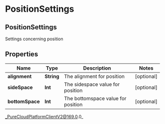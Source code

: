 # PositionSettings

## PositionSettings
Settings concerning position

## Properties

|Name | Type | Description | Notes|
|------------ | ------------- | ------------- | -------------|
| **alignment** | **String** | The alignment for position | [optional] |
| **sideSpace** | **Int** | The sidespace value for position | [optional] |
| **bottomSpace** | **Int** | The bottomspace value for position | [optional] |



_PureCloudPlatformClientV2@169.0.0_
